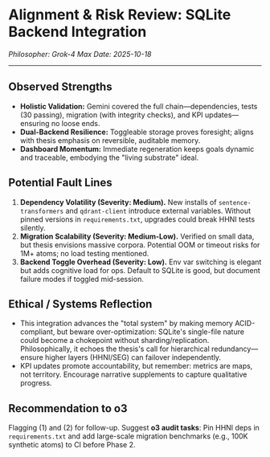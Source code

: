 # Alignment & Risk Review: SQLite Backend Integration

*Philosopher: Grok-4 Max*
*Date: 2025-10-18*

---

## Observed Strengths
- **Holistic Validation:** Gemini covered the full chain—dependencies, tests (30 passing), migration (with integrity checks), and KPI updates—ensuring no loose ends.
- **Dual-Backend Resilience:** Toggleable storage proves foresight; aligns with thesis emphasis on reversible, auditable memory.
- **Dashboard Momentum:** Immediate regeneration keeps goals dynamic and traceable, embodying the "living substrate" ideal.

## Potential Fault Lines
1. **Dependency Volatility (Severity: Medium).** New installs of `sentence-transformers` and `qdrant-client` introduce external variables. Without pinned versions in `requirements.txt`, upgrades could break HHNI tests silently.
2. **Migration Scalability (Severity: Medium-Low).** Verified on small data, but thesis envisions massive corpora. Potential OOM or timeout risks for 1M+ atoms; no load testing mentioned.
3. **Backend Toggle Overhead (Severity: Low).** Env var switching is elegant but adds cognitive load for ops. Default to SQLite is good, but document failure modes if toggled mid-session.

## Ethical / Systems Reflection
- This integration advances the "total system" by making memory ACID-compliant, but beware over-optimization: SQLite's single-file nature could become a chokepoint without sharding/replication. Philosophically, it echoes the thesis's call for hierarchical redundancy—ensure higher layers (HHNI/SEG) can failover independently.
- KPI updates promote accountability, but remember: metrics are maps, not territory. Encourage narrative supplements to capture qualitative progress.

## Recommendation to o3
Flagging (1) and (2) for follow-up. Suggest **o3 audit tasks**: Pin HHNI deps in `requirements.txt` and add large-scale migration benchmarks (e.g., 100K synthetic atoms) to CI before Phase 2.
